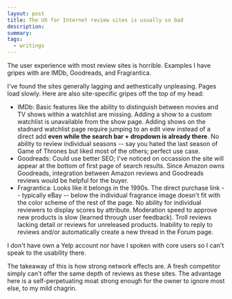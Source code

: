 ```yaml
---
layout: post
title: The UX for Internet review sites is usually so bad
description:
summary:
tags:
  - writings
---
```


The user experience with most review sites is horrible. Examples I have gripes with are IMDb, Goodreads, and Fragrantica.

I've found the sites generally lagging and aethestically unpleasing. Pages load slowly. Here are also site-specific gripes off the top of my head:

- IMDb: Basic features like the ability to distinguish between movies and TV shows within a watchlist are missing. Adding a show to a custom watchlist is unavailable from the show page. Adding shows on the stadnard watchlist page require jumping to an edit view instead of a direct add **even while the search bar + dropdown is already there**. No ability to review individual seasons -- say you hated the last season of Game of Thrones but liked most of the others; perfect use case.
- Goodreads: Could use better SEO; I've noticed on occassion the site will appear at the bottom of first page of search results. Since Amazon owns Goodreads, integration between Amazon reviews and Goodreads reviews would be helpful for the buyer.
- Fragrantica: Looks like it belongs in the 1990s. The direct purchase link -- typically eBay -- below the individual fragrance image doesn't fit with the color scheme of the rest of the page. No ability for individual reviewers to display scores by attribute. Moderation speed to approve new products is slow (learned through user feedback). Troll reviews lacking detail or reviews for unreleased products. Inability to reply to reviews and/or automatically create a new thread in the Forum page.

I don't have own a Yelp account nor have I spoken with core users so I can't speak to the usability there.

The takeaway of this is how strong network effects are. A fresh competitor simply can't offer the same depth of reviews as these sites. The advantage here is a self-perpetuating moat strong enough for the owner to ignore most else, to my mild chagrin.
